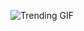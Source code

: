 ![Trending GIF](https://media3.giphy.com/media/rplvK3z0IzLqBxVJWk/giphy.gif?cid=8bb2177298d8rjqjvnq6vd0scwp6nzecxqnyzp0akxdtjt5s&ep=v1_gifs_search&rid=giphy.gif&ct=g)

